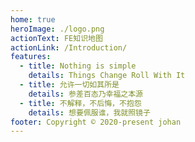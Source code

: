 ```yaml
---
home: true
heroImage: ./logo.png
actionText: FE知识地图
actionLink: /Introduction/
features:
  - title: Nothing is simple
    details: Things Change Roll With It
  - title: 允许一切如其所是
    details: 参差百态乃幸福之本源
  - title: 不解释，不后悔，不抱怨
    details: 想要佩服谁，我就照镜子
footer: Copyright © 2020-present johan
---
```

